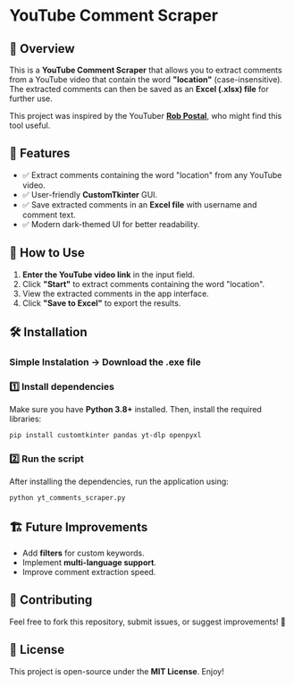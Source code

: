 # YouTube Comment Scraper

## 📌 Overview
This is a **YouTube Comment Scraper** that allows you to extract comments from a YouTube video that contain the word **"location"** (case-insensitive). The extracted comments can then be saved as an **Excel (.xlsx) file** for further use.

This project was inspired by the YouTuber **[Rob Postal](https://www.youtube.com/@RobPostal)**, who might find this tool useful.

## 🚀 Features
- ✅ Extract comments containing the word "location" from any YouTube video.
- ✅ User-friendly **CustomTkinter** GUI.
- ✅ Save extracted comments in an **Excel file** with username and comment text.
- ✅ Modern dark-themed UI for better readability.

## 📖 How to Use
1. **Enter the YouTube video link** in the input field.
2. Click **"Start"** to extract comments containing the word "location".
3. View the extracted comments in the app interface.
4. Click **"Save to Excel"** to export the results.

## 🛠️ Installation

### Simple Instalation -> Download the .exe file

### 1️⃣ Install dependencies
Make sure you have **Python 3.8+** installed. Then, install the required libraries:
```bash
pip install customtkinter pandas yt-dlp openpyxl
```

### 2️⃣ Run the script
After installing the dependencies, run the application using:
```bash
python yt_comments_scraper.py
```



## 🏗️ Future Improvements
- Add **filters** for custom keywords.
- Implement **multi-language support**.
- Improve comment extraction speed.

## 🤝 Contributing
Feel free to fork this repository, submit issues, or suggest improvements! 🚀

## 📜 License
This project is open-source under the **MIT License**. Enjoy!

